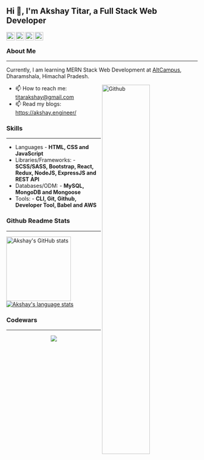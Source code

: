 ## Hi 👋, I'm Akshay Titar, a Full Stack Web Developer ##

<a href="https://www.linkedin.com/in/titarakshay/">
  <img align="left" alt="Akshay's Linkdein" width="22px" src="https://cdn.jsdelivr.net/npm/simple-icons@v3/icons/linkedin.svg" />
</a>
<a href="https://twitter.com/akshaytitar">
  <img align="left" alt="Akshay's Twitter" width="22px" src="https://cdn.jsdelivr.net/npm/simple-icons@v3/icons/twitter.svg" />
</a>
<a href="https://medium.com/@197akshaytitar">
  <img align="left" alt="Akshay's Medium" width="22px" src="https://cdn.jsdelivr.net/npm/simple-icons@v3/icons/medium.svg" />
</a>
<a href="https://github.com/titarakshay">
  <img align="left" alt="Akshay's Github" width="22px" src="https://cdn.jsdelivr.net/npm/simple-icons@v3/icons/github.svg" />
</a>
&nbsp;

### About Me ###
----------------------------------------------------------------------------------------------------------------------------
Currently, I am learning MERN Stack Web Development at [AltCampus](https://altcampus.io/), Dharamshala, Himachal Pradesh.

<img width="50%" align="right" alt="Github" src="https://raw.githubusercontent.com/onimur/.github/master/.resources/git-header.svg" />

- 📫 How to reach me: titarakshay@gmail.com
- 📫 Read my blogs: https://akshay.engineer/

### Skills ###
----------------------------------------------------------------------------------------------------------------------------
- Languages - **HTML, CSS and JavaScript**
- Libraries/Frameworks: - **SCSS/SASS, Bootstrap, React, Redux, NodeJS, ExpressJS and REST API**
- Databases/ODM: - **MySQL, MongoDB and Mongoose**
- Tools: - **CLI, Git, Github, Developer Tool, Babel and AWS**

### Github Readme Stats ###
----------------------------------------------------------------------------------------------------------------------------
<a href="https://profile-summary-for-github.com/user/titarakshay">
  <img align="left" height="170px" src="https://github-readme-stats.vercel.app/api?username=titarakshay&show_icons=true&line_height=27&count_private=true&include_all_commits=true" alt="Akshay's GitHub stats"/>
  <img src="https://github-readme-stats.vercel.app/api/top-langs/?username=titarakshay&hide_langs_below=5&layout=compact" alt="Akshay's language stats"/>
</a>

### Codewars ###
----------------------------------------------------------------------------------------------------------------------------
<p align="center">
  <a href="https://www.codewars.com/users/titarakshay">
    <img src="https://www.codewars.com/users/titarakshay/badges/large" />
  </a>
</p>  
